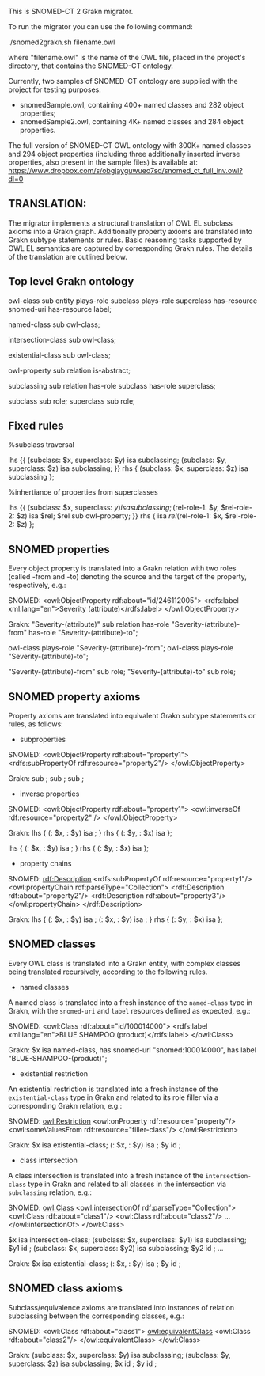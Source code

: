 This is SNOMED-CT 2 Grakn migrator. 

To run the migrator you can use the following command:

./snomed2grakn.sh filename.owl

where "filename.owl" is the name of the OWL file, placed in the project's directory, that contains the SNOMED-CT ontology. 

Currently, two samples of SNOMED-CT ontology are supplied with the project for testing purposes:
- snomedSample.owl, containing 400+ named classes and 282 object properties;
- snomedSample2.owl, containing 4K+ named classes and 284 object properties. 

The full version of SNOMED-CT OWL ontology with 300K+ named classes and 294 object properties (including three additionally inserted inverse properties, also present in the sample files) is available at:
https://www.dropbox.com/s/obgjayguwueo7sd/snomed_ct_full_inv.owl?dl=0



TRANSLATION:
------------

The migrator implements a structural translation of OWL EL subclass axioms into a Grakn graph. Additionally property axioms are translated into Grakn subtype statements or rules. Basic reasoning tasks supported by OWL EL semantics are captured by corresponding Grakn rules. The details of the translation are outlined below.


Top level Grakn ontology
------------------------

owl-class sub entity
	plays-role subclass
	plays-role superclass
	has-resource snomed-uri
	has-resource label;

named-class sub owl-class;

intersection-class sub owl-class;

existential-class sub owl-class;

owl-property sub relation is-abstract;

subclassing sub relation
	has-role subclass
	has-role superclass;

subclass sub role;
superclass sub role;


Fixed rules
-----------
%subclass traversal

lhs {{
(subclass: $x, superclass: $y) isa subclassing; 
(subclass: $y, superclass: $z) isa subclassing;
}} 
rhs { 
(subclass: $x, superclass: $z) isa subclassing 
}; 


%inhertiance of properties from superclasses

lhs {{
(subclass: $x, superclass: $y) isa subclassing; 
($rel-role-1: $y, $rel-role-2: $z) isa $rel;
$rel sub owl-property; 
}} 
rhs { 
isa $rel ($rel-role-1: $x, $rel-role-2: $z) 
}; 



SNOMED properties
-----------------

Every object property is translated into a Grakn relation with two roles (called <owl-property name>-from and <owl-property name>-to) denoting the source and the target of the property, respectively, e.g.:

SNOMED:
<owl:ObjectProperty rdf:about="id/246112005">
    <rdfs:label xml:lang="en">Severity (attribute)</rdfs:label>
</owl:ObjectProperty>

Grakn:
"Severity-(attribute)" sub relation
	has-role "Severity-(attribute)-from"
	has-role "Severity-(attribute)-to";

owl-class plays-role "Severity-(attribute)-from";
owl-class plays-role "Severity-(attribute)-to";

"Severity-(attribute)-from" sub role;
"Severity-(attribute)-to" sub role;


SNOMED property axioms
----------------------

Property axioms are translated into equivalent Grakn subtype statements or rules, as follows:


- subproperties

SNOMED:
<owl:ObjectProperty rdf:about="property1">
    <rdfs:subPropertyOf rdf:resource="property2"/>
</owl:ObjectProperty>

Grakn:
<property1-name> sub <property2-name>;
<property1-name-from> sub <property2-name-from>;
<property1-name-to> sub <property2-name-to>;


- inverse properties

SNOMED:
<owl:ObjectProperty rdf:about="property1">
    <owl:inverseOf rdf:resource="property2" />
</owl:ObjectProperty>

Grakn:
lhs { 
(<property1-name-from>: $x, <property1-name-to>: $y) isa <property1-name>;
} 
rhs { 
(<property2-name-from>: $y, <property2-name-to>: $x) isa <property2-name> 
}; 

lhs { 
(<property2-name-from>: $x, <property2-name-to>: $y) isa <property2-name>;
} 
rhs { 
(<property1-name-from>: $y, <property1-name-to>: $x) isa <property1-name> 
}; 


- property chains

SNOMED:
<rdf:Description>
   <rdfs:subPropertyOf rdf:resource="property1"/>
   <owl:propertyChain rdf:parseType="Collection">
      <rdf:Description rdf:about="property2"/>
      <rdf:Description rdf:about="property3"/>
   </owl:propertyChain>
</rdf:Description>


Grakn:
lhs { 
(<property2-name-from>: $x, <property2-name-to>: $y) isa <property2-name>;
(<property3-name-from>: $x, <property3-name-to>: $y) isa <property3-name>;
} 
rhs { 
(<property1-name-from>: $y, <property1-name-to>: $x) isa <property1-name> 
}; 


SNOMED classes
--------------

Every OWL class is translated into a Grakn entity, with complex classes being translated recursively, according to the following rules. 


- named classes

A named class is translated into a fresh instance of the `named-class` type in Grakn, with the `snomed-uri` and `label` resources defined as expected, e.g.:

SNOMED:
<owl:Class rdf:about="id/100014000">
   <rdfs:label xml:lang="en">BLUE SHAMPOO (product)</rdfs:label>
</owl:Class>

Grakn:
$x isa named-class, has snomed-uri "snomed:100014000", has label "BLUE-SHAMPOO-(product)"; 


- existential restriction

An existential restriction is translated into a fresh instance of the `existential-class` type in Grakn and related to its role filler via a corresponding Grakn relation, e.g.:

SNOMED:
<owl:Restriction>
	<owl:onProperty rdf:resource="property"/>
	<owl:someValuesFrom rdf:resource="filler-class"/>
</owl:Restriction>

Grakn:
$x isa existential-class;
(<property-name-from>: $x, <property-name-to>: $y) isa <property-name>;
$y id <filler-class-id>;


- class intersection

A class intersection is translated into a fresh instance of the `intersection-class` type in Grakn and related to all classes in the intersection via `subclassing` relation, e.g.:

SNOMED:
<owl:Class>
<owl:intersectionOf rdf:parseType="Collection">
       <owl:Class rdf:about="class1"/>
       <owl:Class rdf:about="class2"/>
       ...
</owl:intersectionOf>
</owl:Class>

$x isa intersection-class;
(subclass: $x, superclass: $y1) isa subclassing;
$y1 id <class1-id>;
(subclass: $x, superclass: $y2) isa subclassing;
$y2 id <class2-id>;
...


Grakn:
$x isa existential-class;
(<property-name-from>: $x, <property-name-to>: $y) isa <property-name>;
$y id <filler-class-id>;


SNOMED class axioms
-------------------

Subclass/equivalence axioms are translated into instances of relation subclassing between the corresponding classes, e.g.:

SNOMED:
<owl:Class rdf:about="class1">
    <owl:equivalentClass>
       <owl:Class rdf:about="class2"/>
    </owl:equivalentClass>
</owl:Class>

Grakn:
(subclass: $x, superclass: $y) isa subclassing;
(subclass: $y, superclass: $z) isa subclassing;
$x id <class1-id>;
$y id <class2-id>;


